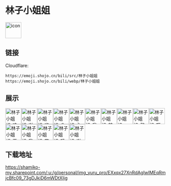 # 林子小姐姐
<img src="https://emoji.shojo.cn/bili/src/林子小姐姐/icon.png" width="50" height="50" alt="icon">

## 链接
Cloudflare:
```
https://emoji.shojo.cn/bili/src/林子小姐姐
https://emoji.shojo.cn/bili/webp/林子小姐姐
```
## 展示
<img src="https://emoji.shojo.cn/bili/src/林子小姐姐/林子小姐姐-哇哦.png" width="50" height="50" alt="林子小姐姐-哇哦"><img src="https://emoji.shojo.cn/bili/src/林子小姐姐/林子小姐姐-谢谢老板.png" width="50" height="50" alt="林子小姐姐-谢谢老板"><img src="https://emoji.shojo.cn/bili/src/林子小姐姐/林子小姐姐-吃瓜群众.png" width="50" height="50" alt="林子小姐姐-吃瓜群众"><img src="https://emoji.shojo.cn/bili/src/林子小姐姐/林子小姐姐-？.png" width="50" height="50" alt="林子小姐姐-？"><img src="https://emoji.shojo.cn/bili/src/林子小姐姐/林子小姐姐-永远爱米.png" width="50" height="50" alt="林子小姐姐-永远爱米"><img src="https://emoji.shojo.cn/bili/src/林子小姐姐/林子小姐姐-我哭力.png" width="50" height="50" alt="林子小姐姐-我哭力"><img src="https://emoji.shojo.cn/bili/src/林子小姐姐/林子小姐姐-梦里啥都有.png" width="50" height="50" alt="林子小姐姐-梦里啥都有"><img src="https://emoji.shojo.cn/bili/src/林子小姐姐/林子小姐姐-啊？.png" width="50" height="50" alt="林子小姐姐-啊？"><img src="https://emoji.shojo.cn/bili/src/林子小姐姐/林子小姐姐-整不会了.png" width="50" height="50" alt="林子小姐姐-整不会了"><img src="https://emoji.shojo.cn/bili/src/林子小姐姐/林子小姐姐-吓死.png" width="50" height="50" alt="林子小姐姐-吓死"><img src="https://emoji.shojo.cn/bili/src/林子小姐姐/林子小姐姐-要不给点？.png" width="50" height="50" alt="林子小姐姐-要不给点？"><img src="https://emoji.shojo.cn/bili/src/林子小姐姐/林子小姐姐-我闭嘴了.png" width="50" height="50" alt="林子小姐姐-我闭嘴了"><img src="https://emoji.shojo.cn/bili/src/林子小姐姐/林子小姐姐-带薪摸鱼.png" width="50" height="50" alt="林子小姐姐-带薪摸鱼"><img src="https://emoji.shojo.cn/bili/src/林子小姐姐/林子小姐姐-嘻嘻喵.png" width="50" height="50" alt="林子小姐姐-嘻嘻喵"><img src="https://emoji.shojo.cn/bili/src/林子小姐姐/林子小姐姐-谢谢兄弟.png" width="50" height="50" alt="林子小姐姐-谢谢兄弟">

## 下载地址

https://shamiko-my.sharepoint.com/:u:/g/personal/img_yuru_pro/EXxqx27XnRdAgIwIMEqRmjcBfc09_73gDJkiD6mWDtXIjg